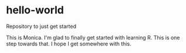 # hello-world
Repository to just get started

This is Monica. I'm glad to finally get started with learning R.
This is one step towards that.
I hope I get somewhere with this.
